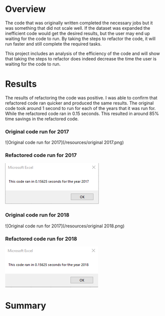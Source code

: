 # Overview
The code that was originally written completed the necessary jobs but it was something that did not scale well. If the dataset was expanded the inefficient code would get the desired results, but the user may end up waiting for the code to run. By taking the steps to refactor the code, it will run faster and still complete the required tasks.

This project includes an analysis of the efficiency of the code and will show that taking the steps to refactor does indeed decrease the time the user is waiting for the code to run.

# Results
The results of refactoring the code was positive. I was able to confirm that refactored code ran quicker and produced the same results. The original code took around 1 second to run for each of the years that it was run for. While the refactored code ran in 0.15 seconds. This resulted in around 85% time savings in the refactored code.

### Original code run for 2017
![Original code run for 2017](/resources/original 2017.png)
### Refactored code run for 2017
![Original code run for 2017](/resources/VBA_Challenge_2017.png)

### Original code run for 2018
![Original code run for 2017](/resources/original 2018.png)
### Refactored code run for 2018
![Original code run for 2017](/resources/VBA_Challenge_2018.png)

# Summary

##
